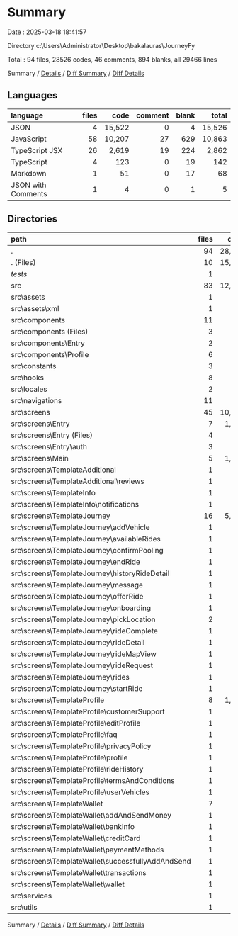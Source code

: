 # Summary

Date : 2025-03-18 18:41:57

Directory c:\\Users\\Administrator\\Desktop\\bakalauras\\JourneyFy

Total : 94 files,  28526 codes, 46 comments, 894 blanks, all 29466 lines

Summary / [Details](details.md) / [Diff Summary](diff.md) / [Diff Details](diff-details.md)

## Languages
| language | files | code | comment | blank | total |
| :--- | ---: | ---: | ---: | ---: | ---: |
| JSON | 4 | 15,522 | 0 | 4 | 15,526 |
| JavaScript | 58 | 10,207 | 27 | 629 | 10,863 |
| TypeScript JSX | 26 | 2,619 | 19 | 224 | 2,862 |
| TypeScript | 4 | 123 | 0 | 19 | 142 |
| Markdown | 1 | 51 | 0 | 17 | 68 |
| JSON with Comments | 1 | 4 | 0 | 1 | 5 |

## Directories
| path | files | code | comment | blank | total |
| :--- | ---: | ---: | ---: | ---: | ---: |
| . | 94 | 28,526 | 46 | 894 | 29,466 |
| . (Files) | 10 | 15,626 | 0 | 28 | 15,654 |
| _tests_ | 1 | 9 | 0 | 2 | 11 |
| src | 83 | 12,891 | 46 | 864 | 13,801 |
| src\\assets | 1 | 62 | 0 | 11 | 73 |
| src\\assets\\xml | 1 | 62 | 0 | 11 | 73 |
| src\\components | 11 | 672 | 0 | 56 | 728 |
| src\\components (Files) | 3 | 226 | 0 | 16 | 242 |
| src\\components\\Entry | 2 | 172 | 0 | 8 | 180 |
| src\\components\\Profile | 6 | 274 | 0 | 32 | 306 |
| src\\constants | 3 | 330 | 0 | 63 | 393 |
| src\\hooks | 8 | 523 | 7 | 90 | 620 |
| src\\locales | 2 | 90 | 0 | 4 | 94 |
| src\\navigations | 11 | 427 | 10 | 49 | 486 |
| src\\screens | 45 | 10,736 | 29 | 582 | 11,347 |
| src\\screens\\Entry | 7 | 1,227 | 0 | 74 | 1,301 |
| src\\screens\\Entry (Files) | 4 | 626 | 0 | 30 | 656 |
| src\\screens\\Entry\\auth | 3 | 601 | 0 | 44 | 645 |
| src\\screens\\Main | 5 | 1,747 | 13 | 102 | 1,862 |
| src\\screens\\TemplateAdditional | 1 | 145 | 0 | 5 | 150 |
| src\\screens\\TemplateAdditional\\reviews | 1 | 145 | 0 | 5 | 150 |
| src\\screens\\TemplateInfo | 1 | 196 | 0 | 15 | 211 |
| src\\screens\\TemplateInfo\\notifications | 1 | 196 | 0 | 15 | 211 |
| src\\screens\\TemplateJourney | 16 | 5,308 | 13 | 244 | 5,565 |
| src\\screens\\TemplateJourney\\addVehicle | 1 | 336 | 0 | 15 | 351 |
| src\\screens\\TemplateJourney\\availableRides | 1 | 280 | 0 | 11 | 291 |
| src\\screens\\TemplateJourney\\confirmPooling | 1 | 75 | 0 | 7 | 82 |
| src\\screens\\TemplateJourney\\endRide | 1 | 474 | 4 | 14 | 492 |
| src\\screens\\TemplateJourney\\historyRideDetail | 1 | 396 | 0 | 19 | 415 |
| src\\screens\\TemplateJourney\\message | 1 | 260 | 0 | 13 | 273 |
| src\\screens\\TemplateJourney\\offerRide | 1 | 425 | 0 | 17 | 442 |
| src\\screens\\TemplateJourney\\onboarding | 1 | 292 | 0 | 16 | 308 |
| src\\screens\\TemplateJourney\\pickLocation | 2 | 443 | 4 | 38 | 485 |
| src\\screens\\TemplateJourney\\rideComplete | 1 | 76 | 0 | 7 | 83 |
| src\\screens\\TemplateJourney\\rideDetail | 1 | 622 | 0 | 24 | 646 |
| src\\screens\\TemplateJourney\\rideMapView | 1 | 374 | 0 | 17 | 391 |
| src\\screens\\TemplateJourney\\rideRequest | 1 | 532 | 0 | 18 | 550 |
| src\\screens\\TemplateJourney\\rides | 1 | 296 | 0 | 14 | 310 |
| src\\screens\\TemplateJourney\\startRide | 1 | 427 | 5 | 14 | 446 |
| src\\screens\\TemplateProfile | 8 | 1,161 | 2 | 86 | 1,249 |
| src\\screens\\TemplateProfile\\customerSupport | 1 | 221 | 0 | 10 | 231 |
| src\\screens\\TemplateProfile\\editProfile | 1 | 173 | 2 | 27 | 202 |
| src\\screens\\TemplateProfile\\faq | 1 | 85 | 0 | 6 | 91 |
| src\\screens\\TemplateProfile\\privacyPolicy | 1 | 80 | 0 | 7 | 87 |
| src\\screens\\TemplateProfile\\profile | 1 | 151 | 0 | 10 | 161 |
| src\\screens\\TemplateProfile\\rideHistory | 1 | 254 | 0 | 10 | 264 |
| src\\screens\\TemplateProfile\\termsAndConditions | 1 | 47 | 0 | 6 | 53 |
| src\\screens\\TemplateProfile\\userVehicles | 1 | 150 | 0 | 10 | 160 |
| src\\screens\\TemplateWallet | 7 | 952 | 1 | 56 | 1,009 |
| src\\screens\\TemplateWallet\\addAndSendMoney | 1 | 115 | 0 | 7 | 122 |
| src\\screens\\TemplateWallet\\bankInfo | 1 | 167 | 0 | 10 | 177 |
| src\\screens\\TemplateWallet\\creditCard | 1 | 92 | 1 | 8 | 101 |
| src\\screens\\TemplateWallet\\paymentMethods | 1 | 130 | 0 | 8 | 138 |
| src\\screens\\TemplateWallet\\successfullyAddAndSend | 1 | 95 | 0 | 8 | 103 |
| src\\screens\\TemplateWallet\\transactions | 1 | 152 | 0 | 5 | 157 |
| src\\screens\\TemplateWallet\\wallet | 1 | 201 | 0 | 10 | 211 |
| src\\services | 1 | 33 | 0 | 6 | 39 |
| src\\utils | 1 | 18 | 0 | 3 | 21 |

Summary / [Details](details.md) / [Diff Summary](diff.md) / [Diff Details](diff-details.md)
